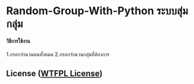# Random-Group-With-Python ระบบสุ่มกลุ่ม

#### วิธีการใช้งาน

1.กรอกจำนวนคนทั้งหมด
2.กรอกจำนวนกลุ่มที่ต้องการ

## License ([WTFPL License](https://en.wikipedia.org/wiki/WTFPL))
